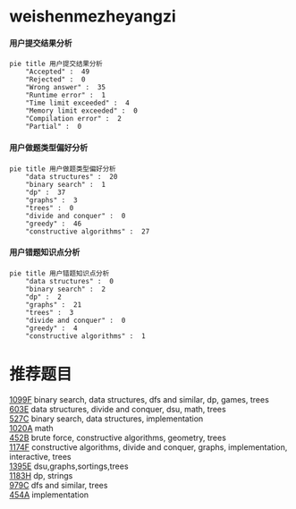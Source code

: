 # weishenmezheyangzi

<!-- tabs:start -->



#### **用户提交结果分析**

```mermaid
pie title 用户提交结果分析
    "Accepted" :  49
    "Rejected" :  0
    "Wrong answer" :  35
    "Runtime error" :  1
    "Time limit exceeded" :  4
    "Memory limit exceeded" :  0
    "Compilation error" :  2
    "Partial" :  0
```

#### **用户做题类型偏好分析**

```mermaid
pie title 用户做题类型偏好分析
    "data structures" :  20
    "binary search" :  1
    "dp" :  37
    "graphs" :  3
    "trees" :  0
    "divide and conquer" :  0
    "greedy" :  46
    "constructive algorithms" :  27
```
#### **用户错题知识点分析**

```mermaid
pie title 用户错题知识点分析
    "data structures" :  0
    "binary search" :  2
    "dp" :  2
    "graphs" :  21
    "trees" :  3
    "divide and conquer" :  0
    "greedy" :  4
    "constructive algorithms" :  1
```



<!-- tabs:end -->
# 推荐题目
[1099F](https://codeforces.com/contest/1099/problem/F)		binary search,
                        data structures,
                        dfs and similar,
                        dp,
                        games,
                        trees		  
[603E](https://codeforces.com/contest/603/problem/E)		data structures,
                        divide and conquer,
                        dsu,
                        math,
                        trees		  
[527C](https://codeforces.com/contest/527/problem/C)		binary search,
                        data structures,
                        implementation		  
[1020A](https://codeforces.com/contest/1020/problem/A)		math		  
[452B](https://codeforces.com/contest/452/problem/B)		brute force,
                        constructive algorithms,
                        geometry,
                        trees		  
[1174F](https://codeforces.com/contest/1174/problem/F)		constructive algorithms,
                        divide and conquer,
                        graphs,
                        implementation,
                        interactive,
                        trees		  
[1395E](https://codeforces.com/contest/1395/problem/E)		dsu,graphs,sortings,trees		  
[1183H](https://codeforces.com/contest/1183/problem/H)		dp,
                        strings		  
[979C](https://codeforces.com/contest/979/problem/C)		dfs and similar,
                        trees		  
[454A](https://codeforces.com/contest/454/problem/A)		implementation		  
